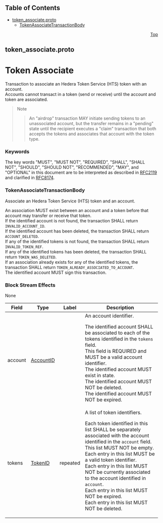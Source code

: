 ## Table of Contents

- [token_associate.proto](#token_associate-proto)
    - [TokenAssociateTransactionBody](#proto-TokenAssociateTransactionBody)
  



<a name="token_associate-proto"></a>
<p align="right"><a href="#top">Top</a></p>

## token_associate.proto
# Token Associate
Transaction to associate an Hedera Token Service (HTS) token with an
account.<br/>
Accounts cannot transact in a token (send or receive) until the account
and token are associated.

> Note
>> An "airdrop" transaction MAY initiate sending tokens to an
>> unassociated account, but the transfer remains in a "pending"
>> state until the recipient executes a "claim" transaction
>> that both accepts the tokens and associates that account
>> with the token type.

### Keywords
The key words "MUST", "MUST NOT", "REQUIRED", "SHALL", "SHALL NOT",
"SHOULD", "SHOULD NOT", "RECOMMENDED", "MAY", and "OPTIONAL" in this
document are to be interpreted as described in
[RFC2119](https://www.ietf.org/rfc/rfc2119) and clarified in
[RFC8174](https://www.ietf.org/rfc/rfc8174).


<a name="proto-TokenAssociateTransactionBody"></a>

### TokenAssociateTransactionBody
Associate an Hedera Token Service (HTS) token and an account.

An association MUST exist between an account and a token before that
account may transfer or receive that token.<br/>
If the identified account is not found,
the transaction SHALL return `INVALID_ACCOUNT_ID`.<br/>
If the identified account has been deleted,
the transaction SHALL return `ACCOUNT_DELETED`.<br/>
If any of the identified tokens is not found,
the transaction SHALL return `INVALID_TOKEN_REF`.<br/>
If any of the identified tokens has been deleted,
the transaction SHALL return `TOKEN_WAS_DELETED`.<br/>
If an association already exists for any of the identified tokens,
the transaction SHALL return `TOKEN_ALREADY_ASSOCIATED_TO_ACCOUNT`.<br/>
The identified account MUST sign this transaction.

### Block Stream Effects
None


| Field | Type | Label | Description |
| ----- | ---- | ----- | ----------- |
| account | [AccountID](#proto-AccountID) |  | An account identifier. <p> The identified account SHALL be associated to each of the tokens identified in the `tokens` field.<br/> This field is REQUIRED and MUST be a valid account identifier.<br/> The identified account MUST exist in state.<br/> The identified account MUST NOT be deleted.<br/> The identified account MUST NOT be expired. |
| tokens | [TokenID](#proto-TokenID) | repeated | A list of token identifiers. <p> Each token identified in this list SHALL be separately associated with the account identified in the `account` field.<br/> This list MUST NOT be empty. Each entry in this list MUST be a valid token identifier.<br/> Each entry in this list MUST NOT be currently associated to the account identified in `account`.<br/> Each entry in this list MUST NOT be expired.<br/> Each entry in this list MUST NOT be deleted. |





 <!-- end messages -->

 <!-- end enums -->

 <!-- end HasExtensions -->

 <!-- end services -->



